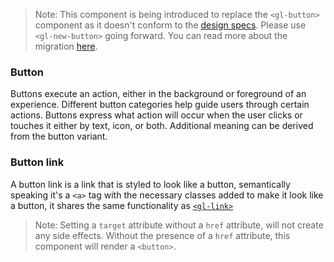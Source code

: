 > Note: This component is being introduced to replace the `<gl-button>` component as it doesn't conform to the [design specs](https://design.gitlab.com/components/button/#text). Please use `<gl-new-button>` going forward. You can read more about the migration [here](https://gitlab.com/gitlab-org/gitlab-ui/-/issues/608).

### Button

Buttons execute an action, either in the background or foreground of an experience. Different button categories help guide users through certain actions. Buttons express what action will occur when the user clicks or touches it either by text, icon, or both. Additional meaning can be derived from the button variant.

### Button link

A button link is a link that is styled to look like a button, semantically speaking it's a `<a>` tag
with the necessary classes added to make it look like a button, it shares the same functionality as [`<gl-link>`]

> Note: Setting a `target` attribute without a `href` attribute, will not create any side effects. Without the presence of a `href` attribute, this component will render a `<button>`.

[`<gl-button>`]: https://gitlab.com/gitlab-org/gitlab-ui/blob/master/documentation/button.md
[`<gl-link>`]: https://gitlab.com/gitlab-org/gitlab-ui/blob/master/documentation/link.md
